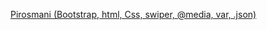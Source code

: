 [Pirosmani (Bootstrap, html, Css, swiper, @media, var, .json)](https://rudychikfedorv.github.io/Pirosmani/)
